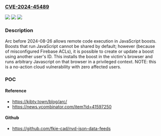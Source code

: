### [CVE-2024-45489](https://cve.mitre.org/cgi-bin/cvename.cgi?name=CVE-2024-45489)
![](https://img.shields.io/static/v1?label=Product&message=n%2Fa&color=blue)
![](https://img.shields.io/static/v1?label=Version&message=n%2Fa&color=blue)
![](https://img.shields.io/static/v1?label=Vulnerability&message=n%2Fa&color=brighgreen)

### Description

Arc before 2024-08-26 allows remote code execution in JavaScript boosts. Boosts that run JavaScript cannot be shared by default; however (because of misconfigured Firebase ACLs), it is possible to create or update a boost using another user's ID. This installs the boost in the victim's browser and runs arbitrary Javascript on that browser in a privileged context. NOTE: this is a no-action cloud vulnerability with zero affected users.

### POC

#### Reference
- https://kibty.town/blog/arc/
- https://news.ycombinator.com/item?id=41597250

#### Github
- https://github.com/fkie-cad/nvd-json-data-feeds

